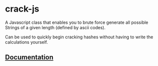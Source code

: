 # crack-js

A Javascript class that enables you to brute force generate all possible Strings of a given length (defined by ascii codes).

Can be used to quickly begin cracking hashes without having to write the calculations yourself.

## [Documentation](https://github.com/ColonelParrot/crack-js/blob/main/doc/documentation.md)

